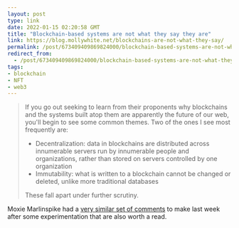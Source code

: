 ```yaml
---
layout: post
type: link
date: 2022-01-15 02:20:58 GMT
title: "Blockchain-based systems are not what they say they are"
link: https://blog.mollywhite.net/blockchains-are-not-what-they-say/
permalink: /post/673409409869824000/blockchain-based-systems-are-not-what-they-say
redirect_from: 
  - /post/673409409869824000/blockchain-based-systems-are-not-what-they-say
tags:
- blockchain
- NFT
- web3
---
```

<blockquote>
<p>If you go out seeking to learn from their proponents why blockchains and the systems built atop them are apparently the future of our web, you'll begin to see some common themes. Two of the ones I see most frequently are:</p>
<ul>
<li>Decentralization: data in blockchains are distributed across innumerable servers run by innumerable people and organizations, rather than stored on servers controlled by one organization</li>
<li>Immutability: what is written to a blockchain cannot be changed or deleted, unlike more traditional databases</li></ul>
<p>These fall apart under further scrutiny. </p>
</blockquote>
<p>Moxie Marlinspike had a <a href="https://moxie.org/2022/01/07/web3-first-impressions.html">very similar set of comments</a> to make last week after some experimentation that are also worth a read.</p> 
